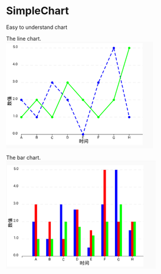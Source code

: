 # SimpleChart
Easy to understand chart

The line chart.<br>
![LineChart](https://github.com/Joooly/SimpleChart/blob/master/mychart/LineChart.png?raw=true)


The bar chart.<br>
![LineChart](https://github.com/Joooly/SimpleChart/blob/master/mychart/BarChart.png?raw=true)
